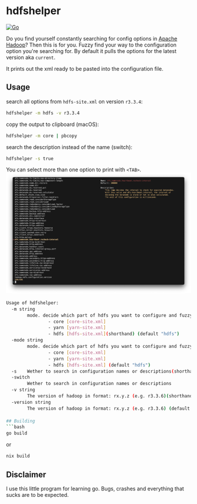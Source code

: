 # hdfshelper
[![Go](https://github.com/pandalanax/hdfshelper/actions/workflows/go.yml/badge.svg)](https://github.com/pandalanax/hdfshelper/actions/workflows/go.yml)

Do you find yourself constantly searching for config options in [Apache Hadoop](https://hadoop.apache.org/)? Then this is for you.
Fuzzy find your way to the configuration option you're searching for. By default it pulls the options for the latest version aka `current`.

It prints out the xml ready to be pasted into the configuration file.



## Usage
search all options from `hdfs-site.xml` on version `r3.3.4`:
```bash
hdfshelper -m hdfs -v r3.3.4
```

copy the output to clipboard (macOS):
```bash
hdfshelper -m core | pbcopy
```

search the description instead of the name (switch):
```bash
hdfshelper -s true
```

You can select more than one option to print with `<TAB>`.
![screenshot of fuzzyfind](images/hdfshelper.png?raw=true "Screenshot with added option with <TAB>")

```bash
Usage of hdfshelper:
  -m string
    	mode. decide which part of hdfs you want to configure and fuzzy find. Supported modes are:
    	        - core [core-site.xml]
    	        - yarn [yarn-site.xml]
    	        - hdfs [hdfs-site.xml](shorthand) (default "hdfs")
  -mode string
    	mode. decide which part of hdfs you want to configure and fuzzy find. Supported modes are:
    	        - core [core-site.xml]
    	        - yarn [yarn-site.xml]
    	        - hdfs [hdfs-site.xml] (default "hdfs")
  -s	Wether to search in configuration names or descriptions(shorthand)
  -switch
    	Wether to search in configuration names or descriptions
  -v string
    	The version of hadoop in format: rx.y.z (e.g. r3.3.6)(shorthand) (default "current")
  -version string
    	The version of hadoop in format: rx.y.z (e.g. r3.3.6) (default "current")```

## Building
```bash
go build 
```
or 
```bash
nix build
```

## Disclaimer
I use this little program for learning go. Bugs, crashes and everything that sucks are to be expected.

